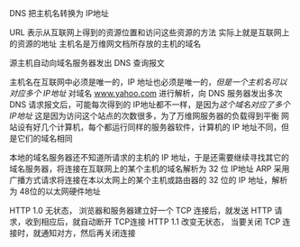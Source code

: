 DNS 把主机名转换为 IP地址

URL 表示从互联网上得到的资源位置和访问这些资源的方法
	实际上就是互联网上的资源的地址
主机名是万维网文档所存放的主机的域名


源主机自动向域名服务器发出 DNS 查询报文

主机名在互联网中必须是唯一的，IP 地址也必须是唯一的，*但是一个主机名可以对应多个 IP地址*
	对域名 www.yahoo.com 进行解析，向 DNS 服务器发出多次 DNS 请求报文后，可能每次得到的 IP地址都不一样，是因为*这个域名对应了多个 IP地址*
		这是因为访问这个站点的次数很多，为了万维网服务器的负载得到平衡
		网站设有好几个计算机，每个都运行同样的服务器软件，计算机的 IP 地址不同，但是它们的域名相同

本地的域名服务器还不知道所请求的主机的 IP 地址，于是还需要继续寻找其它的域名服务器，将连接在互联网上的某个主机的域名解析为 32 位 IP地址
ARP 采用广播方式请求将连接在本以太网上的某个主机或路由器的 32 位的 IP 地址，解析为 48位的以太网硬件地址

HTTP 1.0 无状态，
	浏览器和服务器建立好一个 TCP 连接后，就发送 HTTP 请求，收到相应后，就自动断开 TCP连接
HTTP 1.1 改变无状态，
	当要关闭 TCP 连接时，就通知对方，然后再关闭连接